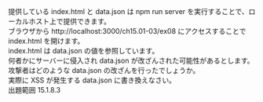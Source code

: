 提供している index.html と data.json は npm run server を実行することで、ローカルホスト上で提供できます。  
ブラウザから http://localhost:3000/ch15.01-03/ex08 にアクセスすることで index.html を開けます。  
index.html は data.json の値を参照しています。  
何者かにサーバーに侵入され data.json が改ざんされた可能性があるとします。攻撃者はどのような data.json の改ざんを行ったでしょうか。  
実際に XSS が発生する data.json に書き換えなさい。  
出題範囲 15.1.8.3
